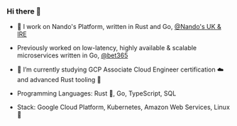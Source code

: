 ### Hi there 👋

<!--
**johngillott/johngillott** is a ✨ _special_ ✨ repository because its `README.md` (this file) appears on your GitHub profile.

Here are some ideas to get you started:

- 🔭 I’m currently working on ...
- 🌱 I’m currently learning ...
- 👯 I’m looking to collaborate on ...
- 🤔 I’m looking for help with ...
- 💬 Ask me about ...
- 📫 How to reach me: ...
- 😄 Pronouns: ...
- ⚡ Fun fact: ...
-->

- 🔭 I work on Nando's Platform, written in Rust and Go, [@Nando's UK & IRE](https://github.com/nandosuk/)
- Previously worked on low-latency, highly available & scalable microservices written in Go, [@bet365](https://github.com/bet365/)
- 🌱 I’m currently studying GCP Associate Cloud Engineer certification ☁️ and advanced Rust tooling :crab:

- Programming Languages: Rust 🦀, Go, TypeScript, SQL
- Stack: Google Cloud Platform, Kubernetes, Amazon Web Services, Linux :penguin:
